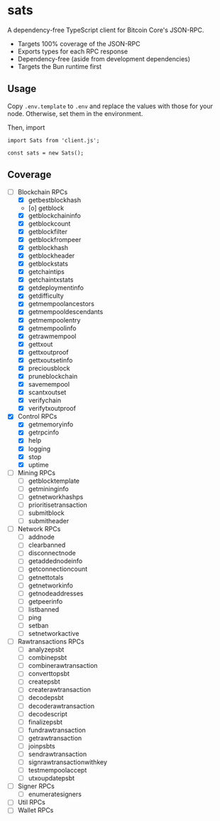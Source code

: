 # sats

A dependency-free TypeScript client for Bitcoin Core's JSON-RPC.

* Targets 100% coverage of the JSON-RPC
* Exports types for each RPC response
* Dependency-free (aside from development dependencies)
* Targets the Bun runtime first

## Usage

Copy `.env.template` to `.env` and replace the values with those for your node. Otherwise, set them in the environment.

Then, import 
```
import Sats from 'client.js';

const sats = new Sats();
```

## Coverage
- [ ] Blockchain RPCs
  - [x] getbestblockhash
  - [o] getblock
  - [x] getblockchaininfo
  - [x] getblockcount
  - [x] getblockfilter
  - [x] getblockfrompeer
  - [x] getblockhash
  - [x] getblockheader
  - [x] getblockstats
  - [x] getchaintips
  - [x] getchaintxstats
  - [x] getdeploymentinfo
  - [x] getdifficulty
  - [x] getmempoolancestors
  - [x] getmempooldescendants
  - [x] getmempoolentry
  - [x] getmempoolinfo
  - [x] getrawmempool
  - [x] gettxout
  - [x] gettxoutproof
  - [x] gettxoutsetinfo
  - [x] preciousblock
  - [x] pruneblockchain
  - [x] savemempool
  - [x] scantxoutset
  - [x] verifychain
  - [x] verifytxoutproof
- [x] Control RPCs
  - [x] getmemoryinfo
  - [x] getrpcinfo
  - [x] help
  - [x] logging
  - [x] stop
  - [x] uptime
- [ ] Mining RPCs
  - [ ] getblocktemplate
  - [ ] getmininginfo
  - [ ] getnetworkhashps
  - [ ] prioritisetransaction
  - [ ] submitblock
  - [ ] submitheader
- [ ] Network RPCs
  - [ ] addnode
  - [ ] clearbanned
  - [ ] disconnectnode
  - [ ] getaddednodeinfo
  - [ ] getconnectioncount
  - [ ] getnettotals
  - [ ] getnetworkinfo
  - [ ] getnodeaddresses
  - [ ] getpeerinfo
  - [ ] listbanned
  - [ ] ping
  - [ ] setban
  - [ ] setnetworkactive
- [ ] Rawtransactions RPCs
  - [ ] analyzepsbt
  - [ ] combinepsbt
  - [ ] combinerawtransaction
  - [ ] converttopsbt
  - [ ] createpsbt
  - [ ] createrawtransaction
  - [ ] decodepsbt
  - [ ] decoderawtransaction
  - [ ] decodescript
  - [ ] finalizepsbt
  - [ ] fundrawtransaction
  - [ ] getrawtransaction
  - [ ] joinpsbts
  - [ ] sendrawtransaction
  - [ ] signrawtransactionwithkey
  - [ ] testmempoolaccept
  - [ ] utxoupdatepsbt
- [ ] Signer RPCs
  - [ ] enumeratesigners
- [ ] Util RPCs
- [ ] Wallet RPCs